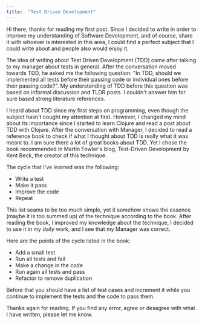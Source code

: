```yaml
---
title:  "Test Driven Development"
---
```


Hi there, thanks for reading my first post. Since I decided to write in order to improve my understanding of Software Development, and of course, share it with whoever is interested in this area, I could find a perfect subject that I could write about and people also would enjoy it.

The idea of writing about Test Driven Development (TDD) came after talking to my manager about tests in general. After the conversation moved towards TDD, he asked me the following question: "In TDD, should we implemented all tests before their passing code or individual ones before their passing code?". My understanding of TDD before this question was based on informal discussion and TLDR posts. I couldn't answer him for sure based strong literature references.

I heard about TDD since my first steps on programming, even though the subject hasn't cought my attention at first. However, I changed my mind about its importance since I started to learn Clojure and read a post about TDD with Clojure. After the conversation with Manager, I decided to read a reference book to check if what I thought about TDD is really what it was meant to. I am sure there a lot of great books about TDD. Yet I chose the book recommended in Martin Fowler's blog, Test-Driven Development by Kent Beck, the creator of this technique.

The cycle that I've learned was the following:

- Write a test
- Make it pass
- Improve the code
- Repeat

This list seams to be too much simple, yet it somehow shows the essence (maybe it is too summed up) of the technique according to the book. After reading the book, I improved my knowledge about the technique, I decided to use it in my daily work, and I see that my Manager was correct.

Here are the points of the cycle listed in the book:

- Add a small test
- Run all tests and fail
- Make a change in the code
- Run again all tests and pass
- Refactor to remove duplication

Before that you should have a list of test cases and increment it while you continue to implement the tests and the code to pass them.

Thanks again for reading. If you find any error, agree or desagree with what I have written, please let me know.